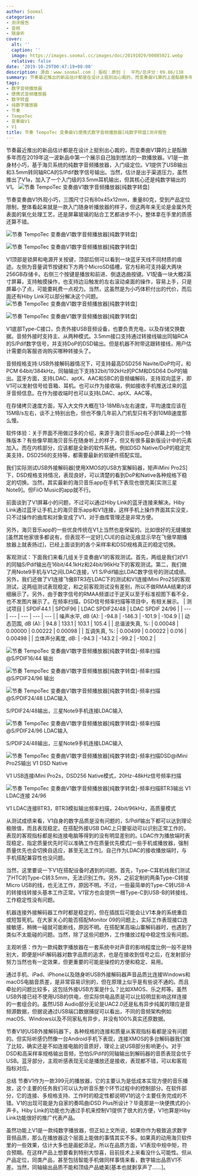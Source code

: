 ```yaml
---
author: Soomal
categories:
- 测评报告
- 音频
- 随身听
cover:
  alt: ''
  caption: ''
  image: https://images.soomal.cc/images/doc/20191029/00085021.webp
  relative: false
date: '2019-10-29T00:47:19+08:00'
description: 源自：www.soomal.com | 版权：原创 |  平均/总评分：09.86/138
summary: 节奏最近推出的新品估计都是在设计上挺别出心裁的，而变奏曲V1算的上是酝酿多年而在2019年这一波新品中第一个展示自己独到想法的一款播放器。V1提供了USB输出和3.5mm转同轴RCA的S/Pdif数字信号输出。
tags:
- 数字音频播放器
- 便携式音频播放器
- 数字转盘
- 纯数字播放器
- 节奏
- TempoTec
- 变奏曲V1
- V1
title: 节奏 TempoTec 变奏曲V1便携式数字音频播放器[纯数字转盘]测评报告
---
```


节奏最近推出的新品估计都是在设计上挺别出心裁的，而变奏曲V1算的上是酝酿多年而在2019年这一波新品中第一个展示自己独到想法的一款播放器。V1是一款身材小巧，基于海贝系统的纯数字音频播放器，入门级定位。V1提供了USB输出和3.5mm转同轴RCA的S/Pdif数字信号输出。当然，估计是出于渠道压力，虽然推出了V1a，加入了一个入门级的3.5mm耳机输出，但其核心还是纯数字输出的V1。
![节奏 TempoTec 变奏曲V1数字音频播放器[纯数字转盘]](https://images.soomal.cc/images/doc/20190930/00084425.webp)




节奏变奏曲V1外观小巧，三围尺寸只有80x45x12mm，重量80克，受到产品定位限制，整体看起来就是一款入门随身听播放器的样子，但这两年来无论是金属外壳表面的氧化处理工艺，还是屏幕玻璃的贴合工艺都进步不小，整体拿在手里的质感还算不错。

![节奏 TempoTec 变奏曲V1数字音频播放器[纯数字转盘]](https://images.soomal.cc/images/doc/20190930/00084429_01.webp)




![节奏 TempoTec 变奏曲V1数字音频播放器[纯数字转盘]](https://images.soomal.cc/images/doc/20190930/00084430_01.webp)




V1顶部是锁屏和电源开关按键，顶部后侧可以看到一块蓝牙天线不同材质的痕迹。左侧为音量调节按键和下方两个MicroSD插槽，官方标称可支持最大两块256GB存储卡。右侧三个按键是播放和前进、倒退选曲按键。V1配备一块大概2英寸屏幕，支持触摸操作，也支持边沿触发的左右滚动桌面的操作，容易上手，只是屏幕小了点，可能要耗费一点视力。当然，这虽然是为小巧体积付出的代价，而后面还有Hiby Link可以部分解决这个问题。
![节奏 TempoTec 变奏曲V1数字音频播放器[纯数字转盘]](https://images.soomal.cc/images/doc/20190930/00084432_01.webp)




![节奏 TempoTec 变奏曲V1数字音频播放器[纯数字转盘]](https://images.soomal.cc/images/doc/20190930/00084433_01.webp)




V1底部Type-C接口，负责外接USB音频设备，也要负责充电，以及存储交换数据。音频外接时支持主、从两种模式。3.5mm接口支持通过转接线输出同轴RCA的S/Pdif数字信号，并支持DoP的DSD输出。但是机器不附带这跟转接线，用户估计需要向客服咨询购买哪种转接头了。

音频规格支持:USB外接解码器情况下，可支持最高DSD256 Navite/DoP均可，和PCM 64bit/384kHz。同轴输出下支持32bit/192kHz的PCM和DSD64 DoP的输出。蓝牙方面，支持LDAC、aptX、AAC和SBC的音频编解码，支持双向蓝牙，即V1可以发射信号给音箱、耳机。也可以作为接收端，例如接收手机推送过来的蓝牙音频信息。在作为接收端时也可以支持LDAC、aptX、AAC等。

在存储拷贝速度方面，写入大文件大概在13-18MB/s左右速度，平均速度应该在15MB/s左右，谈不上特别出色，但也不像几年前入门机型只有不到10MB速度那么慢。

软件体验：关于界面不用做过多的介绍，来源于海贝音乐app在小屏幕上的一个特殊版本？有些像早期海贝音乐在随身听上的样子，但又有很多最新版设计中的元素加入。而在内核部分，应该都是全新的软件系统。例如DSD Native/DoP的稳定完美支持，DSD256的支持等，都需要最新的软硬件搭配实现。

我们实际测试USB外接解码器[使用XMOS的USB方案解码器，矩声iMini Pro2S]下，DSD规格支持情况，表现良好，可以清楚的看到DoP和Native各种规格下稳定的切换。当然，其实最新的海贝音乐app在手机下表现也很完美[实测三星Note9]。但FiiO Music的app就不行。

前面谈到了V1屏幕小的问题，不过可以通过Hiby Link的蓝牙连接来解决。Hiby Link通过蓝牙让手机上的海贝音乐app和V1连接，这样手机上操作界面其实没变，只不过操作的曲库和对象变成了V1，对于曲库管理还是非常方便。

另外，海贝音乐app的一些优良传统在V1上当然也是保留的。比如很好的无缝播放[虽然其他家很多都说有，但表现不一定好],CUE的自动无痕显示早在飞傲早期播放器上就表扬过]，已经上面谈到的各个采样率和DSD规格真正的稳定切换。

客观测试：下面我们来看几组关于变奏曲V1的客观测试。首先，两组是我们对V1的同轴S/Pdif输出在16bit/44.1kHz和24bit/96kHz下的客观测试。第二，我们做了用Note9手机与V1之间LDAC连接，V1 S/Pdif输出LDAC数字信号的测试成绩。另外，我们还做了V1连接飞傲BTR3在LDAC下的测试和V1连接iMini Pro2S的客观测试，这两组测试表现稳定，和之前客观测试没有差别，所以不做RMAA结果的详细展示了。另外，由于数字信号的RMAA频谱过于逆天以至于标准视图下看不全，也不发图片展示了。在频率扫描，DSD信号频率扫描等项目中，有相关展示。
| 测试项目 | SPDIF44.1 | SPDIF96 | LDAC SPDIF24/48 | LDAC SPDIF 24/96 |
| --- | --- | --- | --- | --- |
| 噪声水平, dB (A): | -94.8 | -146.3 | -101.9 | -104.9 |
| 动态范围, dB (A): | 94.8 | 133.1 | 103.1 | 105.4 |
| 总谐波失真, %: | 0.00048 | 0.00000 | 0.00222 | 0.00098 |
| 互调失真, %: | 0.00499 | 0.00022 | 0.016 | 0.00498 |
| 立体声分离度, dB: | -94.3 | -143.2 | -99.2 | -100.2 |


![节奏 TempoTec 变奏曲V1数字音频播放器[纯数字转盘]-频率扫描@S/PDIF16/44 输出](https://images.soomal.cc/images/doc/20191029/00085015_01.webp)




![节奏 TempoTec 变奏曲V1数字音频播放器[纯数字转盘]-频率扫描@S/PDIF24/96 输出](https://images.soomal.cc/images/doc/20191029/00085016_01.webp)




![节奏 TempoTec 变奏曲V1数字音频播放器[纯数字转盘]-频率扫描@S/PDIF24/48 LDAC输入](https://images.soomal.cc/images/doc/20191029/00085017_01.webp)

S/PDIF24/48输出，三星Note9手机连接LDAC输入


![节奏 TempoTec 变奏曲V1数字音频播放器[纯数字转盘]-频率扫描@S/PDIF24/96 LDAC输入](https://images.soomal.cc/images/doc/20191029/00085018_01.webp)

S/PDIF24/48输出，三星Note9手机连接LDAC输入


![节奏 TempoTec 变奏曲V1数字音频播放器[纯数字转盘]-频率扫描DSD@iMini Pro2S输出 V1 DSD Native](https://images.soomal.cc/images/doc/20191029/00085019_01.webp)

V1 USB连接iMini Pro2s，DSD256 Native模式，20Hz-48kHz信号频率扫描


![节奏 TempoTec 变奏曲V1数字音频播放器[纯数字转盘]-频率扫描BTR3输出 V1 LDAC连接 24/96](https://images.soomal.cc/images/doc/20191029/00085020_01.webp)

V1 LDAC连接BTR3，BTR3模拟输出频率扫描，24bit/96kHz，高质量模式


从测试成绩来看，V1自身的数字品质是没有问题的，S/Pdif输出下都可以达到理论极限值，而且表现稳定。在搭配外接USB DAC上只要驱动可以识别正常工作的，表现的客观指标都是和连接电脑等得到的没有明显差别的。LDAC作为播放端时表现稳定，指定质量优先时可以准确工作在质量优先模式[一些手机或播放器，强制质量优先也会切换自适应，甚至无法工作]。自己作为LDAC的接收播放端时，与手机搭配兼容性也没问题。

当然，这里要说一下V1在搭配设备时遇到的问题。首先，Type-C耳机线我们测试了HTC的Type-C转3.5mm，无法识别工作。另外，之前定制的两条Type-C转接Micro USB的线，也无法工作，原因不明。不过，一些最简单的Type-C转USB-A的转接线转接头基本工作正常。V1官方也会提供一根Type-C到USB-B的转接线，工作稳定性没有问题。

机器连接外接解码器工作时都是稳定的，但在插拔后可能会让V1本身的系统重启或短暂死机。在大家关心的能否搭配Monitor 09的问题上，实际工作表现接口连接敏感，稍微一碰就可能断线，原因不明。在搭配某高端山寨解码器时，也遇到了类似不太能碰的问题。当然，除了这些问题外，工作播放过程中稳定性没有问题。

主观听感：作为一款纯数字播放器在一套系统中对声音的影响程度比例一般不是特别大，即便是HiFi解码器对数字品质的追求，也是在接收到信号之后，在发射部分努力当然也有一定效果，但更重要的可能是操控的方便和稳定、易用。

通过手机、iPad、iPhone以及随身听USB外接解码器声音品质比连接Windows和macOS电脑音质差，是非常容易识别的，但在原理上似乎是有些说不通的。而且牵扯的问题比较多，这包括外接USB方案是什么？比如XMOS、乐之邦等。虽然USB外接已经不使用USB的供电，但实际供电品质是可以比较明显影响这样连接的一套组合的。虽然USB Audio部分无论是UAC2.0还是私有异步纯属的理应是音频源数据，但据说通过USB端口数据捕捉可以看出，不同的音频架构例如macOS、Windows以及不同家私有异步，并没有100%真实还原数据。

节奏V1的USB外接解码器下，各种规格的连接和质量从客观指标看都是没有问题的。但实际听感仍然像一台Android手机下表现，连接XMOS的多台解码器我们做了比较，确实还是不如连接电脑的音质好，理论上说USB部分影响更小。对于DSD和高采样率规格输出音频，恐怕S/Pdif的同轴输出到解码器的音质表现会优于USB。蓝牙部分，主观听感表现无论是播放还是接收，表现都不错，可以和客观指标对应。

总结
节奏V1作为一款399元的播放器，它的主要认为是低成本实现方便的音乐播放，这个主要的任务我们可以认为听音乐整个环节过程中的控制部分。在软件部分，它的连接、多规格支持、工作时的稳定性都说明V1的这个主要任务完成的不错。V1的出现可能是为自家的奏鸣曲iDSD Plus所设计？毕竟那是一块便携式的小声卡。Hiby Link的功能也为通过手机来控制V1提供了很大的方便，V1也算是Hiby Link功能很好的推广代表产品。

虽然功能上V1是一款纯数字播放器，但正如上文所说，如果你作为极致追求数字音频品质，那么在播放器这个层面上能做的事情其实不多。如果真的动用海贝软件里的一些效果，估计大多也是画蛇添足。所以在品质方面，V1表现中规中矩，符合预期。在这样产品上想要看到特别大惊喜，目前技术上来看没什么可能性。但从产品定位，同类产品，甚至包括智能手机做同样事情来看，数字输出品质V1不差。当然，同轴输出品质不能和顶级产品媲美[基本也就剩享声了……]。